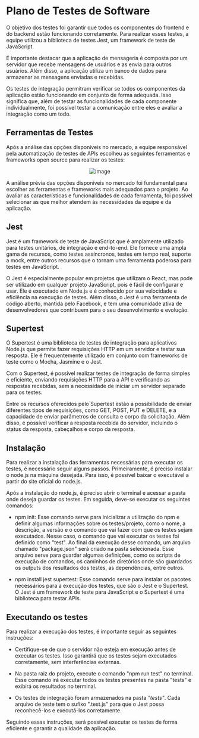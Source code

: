# Plano de Testes de Software

O objetivo dos testes foi garantir que todos os componentes do frontend e do backend estão funcionando corretamente. Para realizar esses testes, a equipe utilizou a biblioteca de testes Jest, um framework de teste de JavaScript.

É importante destacar que a aplicação de mensageria é composta por um servidor que recebe mensagens de usuários e as envia para outros usuários. Além disso, a aplicação utiliza um banco de dados para armazenar as mensagens enviadas e recebidas.

Os testes de integração permitram verificar se todos os componentes da aplicação estão funcionando em conjunto de forma adequada. Isso significa que, além de testar as funcionalidades de cada componente individualmente, foi possível testar a comunicação entre eles e avaliar a integração como um todo.


## Ferramentas de Testes

Após a análise das opções disponíveis no mercado, a equipe responsável pela automatização de testes de APIs escolheu as seguintes ferramentas e frameworks open source para realizar os testes:

<div align="center">

![image](https://github.com/ICEI-PUC-Minas-PMV-ADS/Chatter/assets/90533356/74f50361-9b31-43a8-b8f1-c369a190879a)
 
 </div>
 
 A análise prévia das opções disponíveis no mercado foi fundamental para escolher as ferramentas e frameworks mais adequados para o projeto. Ao avaliar as características e funcionalidades de cada ferramenta, foi possível selecionar as que melhor atendem às necessidades da equipe e da aplicação.
 
 ## Jest
 
Jest é um framework de teste de JavaScript que é amplamente utilizado para testes unitários, de integração e end-to-end. Ele fornece uma ampla gama de recursos, como testes assíncronos, testes em tempo real, suporte a mock, entre outros recursos que o tornam uma ferramenta poderosa para testes em JavaScript.

O Jest é especialmente popular em projetos que utilizam o React, mas pode ser utilizado em qualquer projeto JavaScript, pois é fácil de configurar e usar. Ele é executado em Node.js e é conhecido por sua velocidade e eficiência na execução de testes. Além disso, o Jest é uma ferramenta de código aberto, mantida pelo Facebook, e tem uma comunidade ativa de desenvolvedores que contribuem para o seu desenvolvimento e evolução.
 
 ## Supertest
 
 O Supertest é uma biblioteca de testes de integração para aplicativos Node.js que permite fazer requisições HTTP em um servidor e testar sua resposta. Ele é frequentemente utilizado em conjunto com frameworks de teste como o Mocha, Jasmine e o Jest.

Com o Supertest, é possível realizar testes de integração de forma simples e eficiente, enviando requisições HTTP para a API e verificando as respostas recebidas, sem a necessidade de iniciar um servidor separado para os testes.

Entre os recursos oferecidos pelo Supertest estão a possibilidade de enviar diferentes tipos de requisições, como GET, POST, PUT e DELETE, e a capacidade de enviar parâmetros de consulta e corpo da solicitação. Além disso, é possível verificar a resposta recebida do servidor, incluindo o status da resposta, cabeçalhos e corpo da resposta.
 
 ## Instalação 

Para realizar a instalação das ferramentas necessárias para executar os testes, é necessário seguir alguns passos. Primeiramente, é preciso instalar o node.js na máquina desejada. Para isso, é possível baixar o executável a partir do site oficial do node.js.

Após a instalação do node.js, é preciso abrir o terminal e acessar a pasta onde deseja guardar os testes. Em seguida, deve-se executar os seguintes comandos:

- npm init: Esse comando serve para inicializar a utilização do npm e definir algumas informações sobre os testes/projeto, como o nome, a descrição, a versão e o comando que vai fazer com que os testes sejam executados. Nesse caso, o comando que vai executar os testes foi definido como "test". Ao final da execução desse comando, um arquivo chamado "package.json" será criado na pasta selecionada. Esse arquivo serve para guardar algumas definições, como os scripts de execução de comandos, os caminhos de diretórios onde são guardados os outputs dos resultados dos testes, as dependências, entre outros.

- npm install jest supertest: Esse comando serve para instalar os pacotes necessários para a execução dos testes, que são o Jest e o Supertest. O Jest é um framework de teste para JavaScript e o Supertest é uma biblioteca para testar APIs.

## Executando os testes

Para realizar a execução dos testes, é importante seguir as seguintes instruções:

- Certifique-se de que o servidor não esteja em execução antes de executar os testes. Isso garantirá que os testes sejam executados corretamente, sem interferências externas.

- Na pasta raiz do projeto, execute o comando "npm run test" no terminal. Esse comando irá executar todos os testes presentes na pasta "tests" e exibirá os resultados no terminal.

- Os testes de integração foram armazenados na pasta *"tests"*. Cada arquivo de teste tem o sufixo ".test.js" para que o Jest possa reconhecê-los e executá-los corretamente.

Seguindo essas instruções, será possível executar os testes de forma eficiente e garantir a qualidade da aplicação.
